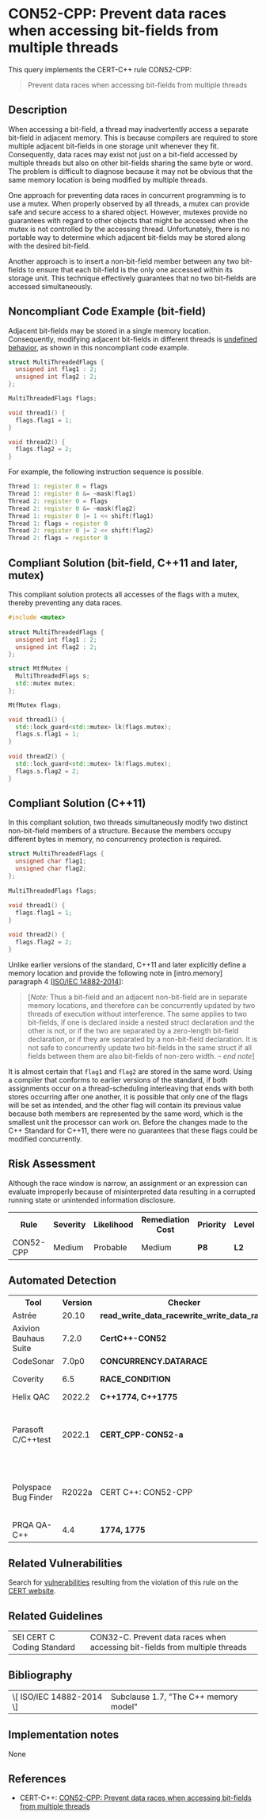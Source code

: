 # CON52-CPP: Prevent data races when accessing bit-fields from multiple threads

This query implements the CERT-C++ rule CON52-CPP:

> Prevent data races when accessing bit-fields from multiple threads



## Description

When accessing a bit-field, a thread may inadvertently access a separate bit-field in adjacent memory. This is because compilers are required to store multiple adjacent bit-fields in one storage unit whenever they fit. Consequently, data races may exist not just on a bit-field accessed by multiple threads but also on other bit-fields sharing the same byte or word. The problem is difficult to diagnose because it may not be obvious that the same memory location is being modified by multiple threads.

One approach for preventing data races in concurrent programming is to use a mutex. When properly observed by all threads, a mutex can provide safe and secure access to a shared object. However, mutexes provide no guarantees with regard to other objects that might be accessed when the mutex is not controlled by the accessing thread. Unfortunately, there is no portable way to determine which adjacent bit-fields may be stored along with the desired bit-field.

Another approach is to insert a non-bit-field member between any two bit-fields to ensure that each bit-field is the only one accessed within its storage unit. This technique effectively guarantees that no two bit-fields are accessed simultaneously.

## Noncompliant Code Example (bit-field)

Adjacent bit-fields may be stored in a single memory location. Consequently, modifying adjacent bit-fields in different threads is [undefined behavior](https://wiki.sei.cmu.edu/confluence/display/cplusplus/BB.+Definitions#BB.Definitions-undefinedbehavior), as shown in this noncompliant code example.

```cpp
struct MultiThreadedFlags {
  unsigned int flag1 : 2;
  unsigned int flag2 : 2;
};

MultiThreadedFlags flags;

void thread1() {
  flags.flag1 = 1;
}

void thread2() {
  flags.flag2 = 2;
}

```
For example, the following instruction sequence is possible.

```cpp
Thread 1: register 0 = flags
Thread 1: register 0 &= ~mask(flag1)
Thread 2: register 0 = flags
Thread 2: register 0 &= ~mask(flag2)
Thread 1: register 0 |= 1 << shift(flag1)
Thread 1: flags = register 0
Thread 2: register 0 |= 2 << shift(flag2)
Thread 2: flags = register 0
```

## Compliant Solution (bit-field, C++11 and later, mutex)

This compliant solution protects all accesses of the flags with a mutex, thereby preventing any data races.

```cpp
#include <mutex>
 
struct MultiThreadedFlags {
  unsigned int flag1 : 2;
  unsigned int flag2 : 2;
};

struct MtfMutex {
  MultiThreadedFlags s;
  std::mutex mutex;
};

MtfMutex flags;

void thread1() {
  std::lock_guard<std::mutex> lk(flags.mutex);
  flags.s.flag1 = 1;
}
 
void thread2() {
  std::lock_guard<std::mutex> lk(flags.mutex);
  flags.s.flag2 = 2;
}

```

## Compliant Solution (C++11)

In this compliant solution, two threads simultaneously modify two distinct non-bit-field members of a structure. Because the members occupy different bytes in memory, no concurrency protection is required.

```cpp
struct MultiThreadedFlags {
  unsigned char flag1;
  unsigned char flag2;
};
 
MultiThreadedFlags flags;
 
void thread1() {
  flags.flag1 = 1;
}

void thread2() {
  flags.flag2 = 2;
}
```
Unlike earlier versions of the standard, C++11 and later explicitly define a memory location and provide the following note in \[intro.memory\] paragraph 4 \[[ISO/IEC 14882-2014](https://wiki.sei.cmu.edu/confluence/display/cplusplus/AA.+Bibliography#AA.Bibliography-ISO%2FIEC14882-2014)\]:

> \[*Note:* Thus a bit-field and an adjacent non-bit-field are in separate memory locations, and therefore can be concurrently updated by two threads of execution without interference. The same applies to two bit-fields, if one is declared inside a nested struct declaration and the other is not, or if the two are separated by a zero-length bit-field declaration, or if they are separated by a non-bit-field declaration. It is not safe to concurrently update two bit-fields in the same struct if all fields between them are also bit-fields of non-zero width. – *end note*\]


It is almost certain that `flag1` and `flag2` are stored in the same word. Using a compiler that conforms to earlier versions of the standard, if both assignments occur on a thread-scheduling interleaving that ends with both stores occurring after one another, it is possible that only one of the flags will be set as intended, and the other flag will contain its previous value because both members are represented by the same word, which is the smallest unit the processor can work on. Before the changes made to the C++ Standard for C++11, there were no guarantees that these flags could be modified concurrently.

## Risk Assessment

Although the race window is narrow, an assignment or an expression can evaluate improperly because of misinterpreted data resulting in a corrupted running state or unintended information disclosure.

<table> <tbody> <tr> <th> Rule </th> <th> Severity </th> <th> Likelihood </th> <th> Remediation Cost </th> <th> Priority </th> <th> Level </th> </tr> <tr> <td> CON52-CPP </td> <td> Medium </td> <td> Probable </td> <td> Medium </td> <td> <strong>P8</strong> </td> <td> <strong>L2</strong> </td> </tr> </tbody> </table>


## Automated Detection

<table> <tbody> <tr> <th> Tool </th> <th> Version </th> <th> Checker </th> <th> Description </th> </tr> <tr> <td> <a> Astrée </a> </td> <td> 20.10 </td> <td> <strong>read_write_data_racewrite_write_data_race</strong> </td> <td> Supported </td> </tr> <tr> <td> <a> Axivion Bauhaus Suite </a> </td> <td> 7.2.0 </td> <td> <strong>CertC++-CON52</strong> </td> <td> </td> </tr> <tr> <td> <a> CodeSonar </a> </td> <td> 7.0p0 </td> <td> <strong>CONCURRENCY.DATARACE</strong> </td> <td> Data Race </td> </tr> <tr> <td> <a> Coverity </a> </td> <td> 6.5 </td> <td> <strong>RACE_CONDITION</strong> </td> <td> Fully implemented </td> </tr> <tr> <td> <a> Helix QAC </a> </td> <td> 2022.2 </td> <td> <strong>C++1774, C++1775</strong> </td> <td> </td> </tr> <tr> <td> <a> Parasoft C/C++test </a> </td> <td> 2022.1 </td> <td> <strong>CERT_CPP-CON52-a</strong> </td> <td> Use locks to prevent race conditions when modifying bit fields </td> </tr> <tr> <td> <a> Polyspace Bug Finder </a> </td> <td> R2022a </td> <td> <a> CERT C++: CON52-CPP </a> </td> <td> Checks for data races (rule partially covered) </td> </tr> <tr> <td> <a> PRQA QA-C++ </a> </td> <td> 4.4 </td> <td> <strong>1774, 1775</strong> </td> <td> Enforced by MTA </td> </tr> </tbody> </table>


## Related Vulnerabilities

Search for [vulnerabilities](https://wiki.sei.cmu.edu/confluence/display/cplusplus/BB.+Definitions#BB.Definitions-vulnerability) resulting from the violation of this rule on the [CERT website](https://www.kb.cert.org/vulnotes/bymetric?searchview&query=FIELD+KEYWORDS+contains+CON52-CPP).

## Related Guidelines

<table> <tbody> <tr> <td> <a> SEI CERT C Coding Standard </a> </td> <td> <a> CON32-C. Prevent data races when accessing bit-fields from multiple threads </a> </td> </tr> </tbody> </table>


## Bibliography

<table> <tbody> <tr> <td> \[ <a> ISO/IEC 14882-2014 </a> \] </td> <td> Subclause 1.7, "The C++ memory model" </td> </tr> </tbody> </table>


## Implementation notes

None

## References

* CERT-C++: [CON52-CPP: Prevent data races when accessing bit-fields from multiple threads](https://wiki.sei.cmu.edu/confluence/pages/viewpage.action?pageId=88046682)
